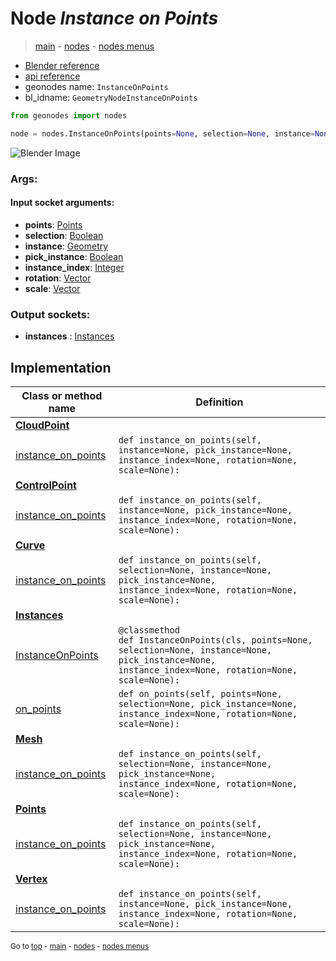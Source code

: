 # Node *Instance on Points*

> [main](../index.md) - [nodes](nodes.md) - [nodes menus](nodes_menus.md)

- [Blender reference](https://docs.blender.org/manual/en/latest/modeling/geometry_nodes/instances/instance_on_points.html)
- [api reference](https://docs.blender.org/api/current/bpy.types.GeometryNodeInstanceOnPoints.html)
- geonodes name: `InstanceOnPoints`
- bl_idname: `GeometryNodeInstanceOnPoints`

```python
from geonodes import nodes

node = nodes.InstanceOnPoints(points=None, selection=None, instance=None, pick_instance=None, instance_index=None, rotation=None, scale=None)
```

![Blender Image](https://docs.blender.org/manual/en/latest/_images/node-types_GeometryNodeInstanceOnPoints.webp)

### Args:

#### Input socket arguments:

- **points**: [Points](Points.md)
- **selection**: [Boolean](Boolean.md)
- **instance**: [Geometry](Geometry.md)
- **pick_instance**: [Boolean](Boolean.md)
- **instance_index**: [Integer](Integer.md)
- **rotation**: [Vector](Vector.md)
- **scale**: [Vector](Vector.md)

### Output sockets:

- **instances** : [Instances](Instances.md)

## Implementation

| Class or method name | Definition |
|----------------------|------------|
| **[CloudPoint](CloudPoint.md)** |
| [instance_on_points](CloudPoint.md#instance_on_points) | `def instance_on_points(self, instance=None, pick_instance=None, instance_index=None, rotation=None, scale=None):` |
| **[ControlPoint](ControlPoint.md)** |
| [instance_on_points](ControlPoint.md#instance_on_points) | `def instance_on_points(self, instance=None, pick_instance=None, instance_index=None, rotation=None, scale=None):` |
| **[Curve](Curve.md)** |
| [instance_on_points](Curve.md#instance_on_points) | `def instance_on_points(self, selection=None, instance=None, pick_instance=None, instance_index=None, rotation=None, scale=None):` |
| **[Instances](Instances.md)** |
| [InstanceOnPoints](Instances.md#InstanceOnPoints-classmethod) | `@classmethod`<br> `def InstanceOnPoints(cls, points=None, selection=None, instance=None, pick_instance=None, instance_index=None, rotation=None, scale=None):` |
| [on_points](Instances.md#on_points) | `def on_points(self, points=None, selection=None, pick_instance=None, instance_index=None, rotation=None, scale=None):` |
| **[Mesh](Mesh.md)** |
| [instance_on_points](Mesh.md#instance_on_points) | `def instance_on_points(self, selection=None, instance=None, pick_instance=None, instance_index=None, rotation=None, scale=None):` |
| **[Points](Points.md)** |
| [instance_on_points](Points.md#instance_on_points) | `def instance_on_points(self, selection=None, instance=None, pick_instance=None, instance_index=None, rotation=None, scale=None):` |
| **[Vertex](Vertex.md)** |
| [instance_on_points](Vertex.md#instance_on_points) | `def instance_on_points(self, instance=None, pick_instance=None, instance_index=None, rotation=None, scale=None):` |

<sub>Go to [top](#node-Instance-on-Points) - [main](../index.md) - [nodes](nodes.md) - [nodes menus](nodes_menus.md)</sub>

